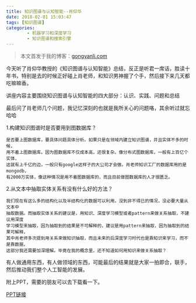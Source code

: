```yaml
---
title: 知识图谱与认知智能--肖仰华
date: 2018-02-01 15:03:47
tags: [知识图谱]
categories:
		- 机器学习和深度学习
		- 知识图谱和搜索引擎
---
```

>本文首发于我的博客：[gongyanli.com](http://gongyanli.com/%E7%9F%A5%E8%AF%86%E5%9B%BE%E8%B0%B1%E4%B8%8E%E8%AE%A4%E7%9F%A5%E6%99%BA%E8%83%BD-%E8%82%96%E4%BB%B0%E5%8D%8E/)  


今天听了肖仰华教授的《知识图谱与认知智能》总结，反正是听君一席话，胜读十年书，特别是去的时候正好碰上肖老师，和知识男神握了个手，然后接下来几天都吃嘛嘛香。

讲座内容主要围绕知识图谱与认知智能的四大部分：认识、实践、问题和总结

最后问了肖老师几个问题，我记忆深刻的也就是我所关心的问题咯，其余听过就忘哈哈

1.构建知识图谱时是否要用到图数据库？
	
	是否要上图数据库，要具体问题具体分析。如果只是在领域内建立知识图谱，并且实体不多的时候，
	用不着上图数据库。因为图数据库不仅成本高，还很复杂。像分布式图数据库，一般有上百亿个实体，
	这就有上千亿的边，一般只有google这样子的大公司才会做。肖老师知识工厂的数据库用的是mongodb，
	有2000万实体，像这种情况是用不着图数据库的，而且目前做图数据库的人才很匮乏。
2.从文本中抽取实体关系有没有什么好的方法？
	
	我们现在有这么多的结构化以及半结构化的数据可以利用，没到非不得已的情况，没必要大量从文本中
	抽取数据。而抽取实体关系的建议是，用知识、深度学习模型或者pattern来做关系抽取，不建议用深度
	学习模型来抽取，因为抽取到的结果是不可解释的，建议是用pattern来抽取，因为抽取到的结果可解释，
	其中肖老师多次提到用关系来做知识抽取，而且未来的后深度学习时代也是靠知识来学习，而不是靠数据，
	这部分我还需要加深理解。毕竟在我的概念里，还不知道如何用知识来做关系抽取？

有人做通用东西，有人做领域的东西，可能最后的结果就是大家一拍即合，联手，然后推动我们整个人工智能的发展。

附上PPT，需要的朋友可以去下载看一下。

[PPT链接](http://download.csdn.net/download/u012052168/10235277)


